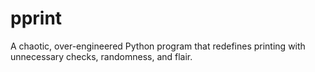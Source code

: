 # pprint
A chaotic, over-engineered Python program that redefines printing with unnecessary checks, randomness, and flair.
